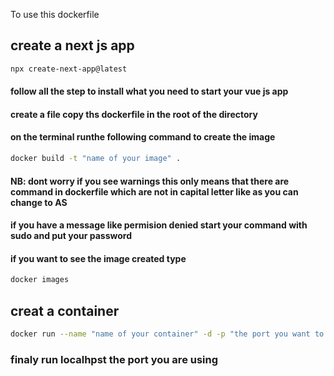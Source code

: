 To use this dockerfile

## create a next js app 

```sh
npx create-next-app@latest

```
#### follow all the step to install what you need to start your vue js app

#### create a file copy ths dockerfile in the root of the directory

#### on the terminal runthe following command to create the image 

```sh
docker build -t "name of your image" .

```
#### NB: dont worry if you see warnings this only means that there are command in dockerfile which are not in capital letter like as you can change to AS

#### if you have a message like permision denied start your command with sudo and put your password

#### if you want to see the image created type

```sh
docker images

```
## creat a container 

```sh
docker run --name "name of your container" -d -p "the port you want to run vue js":80 "name of your image"

```

### finaly run localhpst the port you are using 
